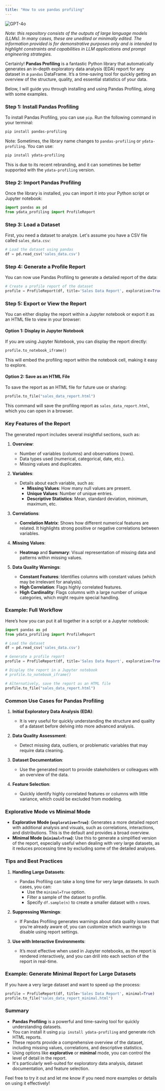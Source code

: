 ```yaml
---
title: "How to use pandas profiling"
---
```

![GPT-4o](https://img.shields.io/badge/GPT--4o-3333FF?style=for-the-badge&logo=openai&logoColor=white)



*Note: this repository consists of the outputs of large language models (LLMs). In many cases, these are unedited or minimally edited. The information provided is for demonstrative purposes only and is intended to highlight constraints and capabilities in LLM applications and prompt engineering strategies.*


Certainly! **Pandas Profiling** is a fantastic Python library that automatically generates an in-depth exploratory data analysis (EDA) report for any dataset in a `pandas` DataFrame. It’s a time-saving tool for quickly getting an overview of the structure, quality, and essential statistics of your data.

Below, I will guide you through installing and using Pandas Profiling, along with some examples.

### **Step 1: Install Pandas Profiling**
To install Pandas Profiling, you can use `pip`. Run the following command in your terminal:

```sh
pip install pandas-profiling
```

Note: Sometimes, the library name changes to `pandas-profiling` or `ydata-profiling`. You can use:
```sh
pip install ydata-profiling
```
This is due to its recent rebranding, and it can sometimes be better supported with the `ydata-profiling` version.

### **Step 2: Import Pandas Profiling**
Once the library is installed, you can import it into your Python script or Jupyter notebook:

```python
import pandas as pd
from ydata_profiling import ProfileReport
```

### **Step 3: Load a Dataset**
First, you need a dataset to analyze. Let's assume you have a CSV file called `sales_data.csv`:

```python
# Load the dataset using pandas
df = pd.read_csv('sales_data.csv')
```

### **Step 4: Generate a Profile Report**
You can now use Pandas Profiling to generate a detailed report of the data:

```python
# Create a profile report of the dataset
profile = ProfileReport(df, title='Sales Data Report', explorative=True)
```

### **Step 5: Export or View the Report**
You can either display the report within a Jupyter notebook or export it as an HTML file to view in your browser:

#### **Option 1: Display in Jupyter Notebook**
If you are using Jupyter Notebook, you can display the report directly:

```python
profile.to_notebook_iframe()
```

This will embed the profiling report within the notebook cell, making it easy to explore.

#### **Option 2: Save as an HTML File**
To save the report as an HTML file for future use or sharing:

```python
profile.to_file("sales_data_report.html")
```

This command will save the profiling report as `sales_data_report.html`, which you can open in a browser.

### **Key Features of the Report**
The generated report includes several insightful sections, such as:

1. **Overview**:
   - Number of variables (columns) and observations (rows).
   - Data types used (numerical, categorical, date, etc.).
   - Missing values and duplicates.

2. **Variables**:
   - Details about each variable, such as:
     - **Missing Values**: How many null values are present.
     - **Unique Values**: Number of unique entries.
     - **Descriptive Statistics**: Mean, standard deviation, minimum, maximum, etc.
  
3. **Correlations**:
   - **Correlation Matrix**: Shows how different numerical features are related. It highlights strong positive or negative correlations between variables.

4. **Missing Values**:
   - **Heatmap** and **Summary**: Visual representation of missing data and patterns within missing values.

5. **Data Quality Warnings**:
   - **Constant Features**: Identifies columns with constant values (which may be irrelevant for analysis).
   - **High Correlation**: Flags highly correlated features.
   - **High Cardinality**: Flags columns with a large number of unique categories, which might require special handling.

### **Example: Full Workflow**
Here’s how you can put it all together in a script or a Jupyter notebook:

```python
import pandas as pd
from ydata_profiling import ProfileReport

# Load the dataset
df = pd.read_csv('sales_data.csv')

# Generate a profile report
profile = ProfileReport(df, title='Sales Data Report', explorative=True)

# Display the report in a Jupyter notebook
# profile.to_notebook_iframe()

# Alternatively, save the report as an HTML file
profile.to_file("sales_data_report.html")
```

### **Common Use Cases for Pandas Profiling**
1. **Initial Exploratory Data Analysis (EDA)**:
   - It is very useful for quickly understanding the structure and quality of a dataset before delving into more advanced analysis.
  
2. **Data Quality Assessment**:
   - Detect missing data, outliers, or problematic variables that may require data cleaning.
  
3. **Dataset Documentation**:
   - Use the generated report to provide stakeholders or colleagues with an overview of the data.
  
4. **Feature Selection**:
   - Quickly identify highly correlated features or columns with little variance, which could be excluded from modeling.

### **Explorative Mode vs Minimal Mode**
- **Explorative Mode (`explorative=True`)**: Generates a more detailed report with additional analysis and visuals, such as correlations, interactions, and distributions. This is the default and provides a broad overview.
- **Minimal Mode (`minimal=True`)**: Use this to generate a simplified version of the report, especially useful when dealing with very large datasets, as it reduces processing time by excluding some of the detailed analyses.

### **Tips and Best Practices**
1. **Handling Large Datasets**:
   - Pandas Profiling can take a long time for very large datasets. In such cases, you can:
     - Use the `minimal=True` option.
     - Filter a sample of the dataset to profile.
     - Specify `df.sample(n)` to create a smaller dataset with `n` rows.

2. **Suppressing Warnings**:
   - If Pandas Profiling generates warnings about data quality issues that you’re already aware of, you can customize which warnings to disable using report settings.

3. **Use with Interactive Environments**:
   - It’s most effective when used in Jupyter notebooks, as the report is rendered interactively, and you can drill into each section of the report in real-time.

### **Example: Generate Minimal Report for Large Datasets**
If you have a very large dataset and want to speed up the process:

```python
profile = ProfileReport(df, title='Sales Data Report', minimal=True)
profile.to_file("sales_data_report_minimal.html")
```

### Summary
- **Pandas Profiling** is a powerful and time-saving tool for quickly understanding datasets.
- You can install it using `pip install ydata-profiling` and generate rich HTML reports.
- These reports provide a comprehensive overview of the dataset, including missing values, correlations, and descriptive statistics.
- Using options like **explorative** or **minimal** mode, you can control the level of detail in the report.
- It's particularly well-suited for exploratory data analysis, dataset documentation, and feature selection.

Feel free to try it out and let me know if you need more examples or details on using it effectively!